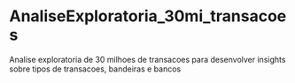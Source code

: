 # AnaliseExploratoria_30mi_transacoes
 Analise exploratoria de 30 milhoes de transacoes para desenvolver insights sobre tipos de transacoes, bandeiras e bancos

